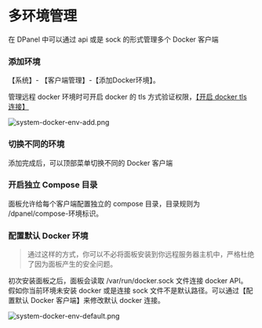 # 多环境管理

在 DPanel 中可以通过 api 或是 sock 的形式管理多个 Docker 客户端

### 添加环境

【系统】- 【客户端管理】-【添加Docker环境】。

管理远程 docker 环境时可开启 docker 的 tls 方式验证权限，[【开启 docker tls 连接】](zh-cn/manual/system/remote.md)

![system-docker-env-add.png](https://cdn.w7.cc/dpanel/system-docker-env-add.png?t=2)

### 切换不同的环境

添加完成后，可以顶部菜单切换不同的 Docker 客户端

### 开启独立 Compose 目录

面板允许给每个客户端配置独立的 compose 目录，目录规则为 /dpanel/compose-环境标识。


### 配置默认 Docker 环境

> 通过这样的方式，你可以不必将面板安装到你远程服务器主机中，严格杜绝了因为面板产生的安全问题。

初次安装面板之后，面板会读取 /var/run/docker.sock 文件连接 docker API。
假如你当前环境未安装 docker 或是连接 sock 文件不是默认路径。可以通过【配置默认 Docker 客户端】来修改默认 docker 连接。

![system-docker-env-default.png](https://cdn.w7.cc/dpanel/system-docker-env-default.png)

